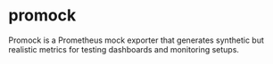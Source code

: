 # promock
Promock is a Prometheus mock exporter that generates synthetic but realistic metrics for testing dashboards and monitoring setups.
